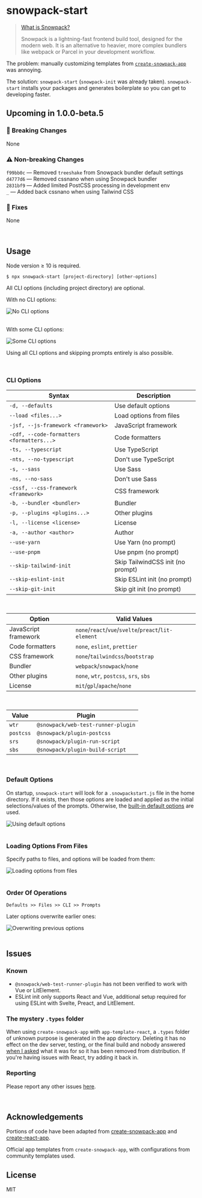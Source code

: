# snowpack-start

> [What is Snowpack?](https://www.snowpack.dev/)
>
> Snowpack is a lightning-fast frontend build tool, designed for the modern web. It is an alternative to heavier, more complex bundlers like webpack or Parcel in your development workflow.

The problem: manually customizing templates from [`create-snowpack-app`](https://github.com/snowpackjs/snowpack/tree/main/create-snowpack-app/cli) was annoying.

The solution: `snowpack-start` (`snowpack-init` was already taken). `snowpack-start` installs your packages and generates boilerplate so you can get to developing faster.

## Upcoming in 1.0.0-beta.5

### 🚨 Breaking Changes
None

### ⚠️ Non-breaking Changes
`f99bb0c` — Removed `treeshake` from Snowpack bundler default settings<br>
`d4777d6` — Removed cssnano when using Snowpack bundler<br>
`2831bf9` — Added limited PostCSS processing in development env<br>
`_` — Added back cssnano when using Tailwind CSS

### 🔧 Fixes
None

<br>

## Usage
Node version ≥ 10 is required.

```
$ npx snowpack-start [project-directory] [other-options]
```

All CLI options (including project directory) are optional.

With no CLI options:

<div>
    <img src="https://github.com/awu43/snowpack-start/raw/master/media/no-cli-args.gif" alt="No CLI options">
</div>

<br>

With some CLI options:

<div>
    <img src="https://github.com/awu43/snowpack-start/raw/master/media/some-cli-args.gif" alt="Some CLI options">
</div>


Using all CLI options and skipping prompts entirely is also possible.

<br>

### CLI Options
| Syntax                                    | Description                  |
|-------------------------------------------|------------------------------|
| `-d, --defaults`                          | Use default options          |
| `--load <files...>`                       | Load options from files      |
| `-jsf, --js-framework <framework>`        | JavaScript framework         |
| `-cdf, --code-formatters <formatters...>` | Code formatters              |
| `-ts, --typescript`                       | Use TypeScript               |
| `-nts, --no-typescript`                   | Don't use TypeScript         |
| `-s, --sass`                              | Use Sass                     |
| `-ns, --no-sass`                          | Don't use Sass               |
| `-cssf, --css-framework <framework>`      | CSS framework                |
| `-b, --bundler <bundler>`                 | Bundler                      |
| `-p, --plugins <plugins...>`              | Other plugins                |
| `-l, --license <license>`                 | License                      |
| `-a, --author <author>`                   | Author                       |
| `--use-yarn`                              | Use Yarn (no prompt)         |
| `--use-pnpm`                              | Use pnpm (no prompt)         |
| `--skip-tailwind-init`                    | Skip TailwindCSS init (no prompt) |
| `--skip-eslint-init`                      | Skip ESLint init (no prompt) |
| `--skip-git-init`                         | Skip git init (no prompt)    |

<br/>

| Option               | Valid Values                                         |
|----------------------|------------------------------------------------------|
| JavaScript framework | `none`/`react`/`vue`/`svelte`/`preact`/`lit-element` |
| Code formatters      | `none`, `eslint`, `prettier`                         |
| CSS framework        | `none`/`tailwindcss`/`bootstrap`                     |
| Bundler              | `webpack`/`snowpack`/`none`                          |
| Other plugins        | `none`, `wtr`, `postcss`, `srs`, `sbs`               |
| License              | `mit`/`gpl`/`apache`/`none`                          |

<br>

| Value     | Plugin                             |
|-----------|------------------------------------|
| `wtr`     | `@snowpack/web-test-runner-plugin` |
| `postcss` | `@snowpack/plugin-postcss`         |
| `srs`     | `@snowpack/plugin-run-script`      |
| `sbs`     | `@snowpack/plugin-build-script`    |

<br>

### Default Options
On startup, `snowpack-start` will look for a `.snowpackstart.js` file in the home directory. If it exists, then those options are loaded and applied as the initial selections/values of the prompts. Otherwise, the [built-in default options](https://github.com/awu43/snowpack-start/blob/master/src/defaults.js) are used.

<div>
    <img src="https://github.com/awu43/snowpack-start/raw/master/media/default-app.png" alt="Using default options">
</div>

<br>

### Loading Options From Files
Specify paths to files, and options will be loaded from them:

<div>
    <img src="https://github.com/awu43/snowpack-start/raw/master/media/loading-files.png" alt="Loading options from files">
</div>

<br>

### Order Of Operations
```
Defaults >> Files >> CLI >> Prompts
```

Later options overwrite earlier ones:

<div>
    <img src="https://github.com/awu43/snowpack-start/raw/master/media/overwriting-options.png" alt="Overwriting previous options">
</div>

<br>

## Issues
### Known
* `@snowpack/web-test-runner-plugin` has not been verified to work with Vue or LitElement.
* ESLint init only supports React and Vue, additional setup required for using ESLint with Svelte, Preact, and LitElement.

### The mystery `.types` folder
When using `create-snowpack-app` with `app-template-react`, a `.types` folder of unknown purpose is generated in the app directory. Deleting it has no effect on the dev server, testing, or the final build and nobody answered [when I asked](https://github.com/snowpackjs/snowpack/discussions/2657) what it was for so it has been removed from distribution. If you're having issues with React, try adding it back in.

### Reporting
Please report any other issues [here](https://github.com/awu43/snowpack-start/issues).

<br>

## Acknowledgements
Portions of code have been adapted from [create-snowpack-app](https://github.com/snowpackjs/snowpack/tree/main/create-snowpack-app/cli) and [create-react-app](https://github.com/facebook/create-react-app/tree/master/packages/create-react-app).

Official app templates from `create-snowpack-app`, with configurations from community templates used.

## License
MIT
